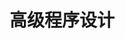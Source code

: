---
title: 高级程序设计
description: 2024暑期课程：高级程序设计（黄秋波）
# image: nord.jpg

# Badge style
style:
    background: "#2a9d8f"
    color: "#fff"
---